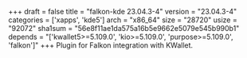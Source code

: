 +++
draft = false
title = "falkon-kde 23.04.3-4"
version = "23.04.3-4"
categories = ['xapps', 'kde5']
arch = "x86_64"
size = "28720"
usize = "92072"
sha1sum = "56e8f11ae1da575a16b5e9662e5079e545b990b1"
depends = "['kwallet5>=5.109.0', 'kio>=5.109.0', 'purpose>=5.109.0', 'falkon']"
+++
Plugin for Falkon integration with KWallet.